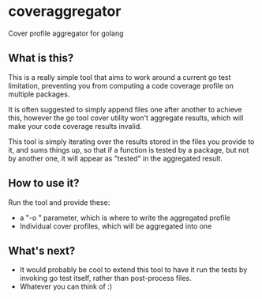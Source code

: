 # coveraggregator
Cover profile aggregator for golang

## What is this? ##
This is a really simple tool that aims to work around a current go test 
limitation, preventing you from computing a code coverage profile on multiple packages.

It is often suggested to simply append files one after another to achieve this, 
however the go tool cover utility won't aggregate results, which will make
your code coverage results invalid.

This tool is simply iterating over the results stored in the files you provide
to it, and sums things up, so that if a function is tested by a package, but 
not by another one, it will appear as "tested" in the aggregated result.

## How to use it? ##
Run the tool and provide these:
- a "-o <output file>" parameter, which is where to write the aggregated profile
- Individual cover profiles, which will be aggregated into one

## What's next? ##
- It would probably be cool to extend this tool to have it run the tests by invoking
go test itself, rather than post-process files.
- Whatever you can think of :)
